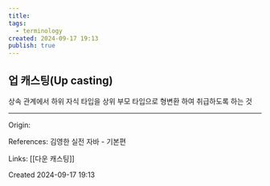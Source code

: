 ```yaml
---
title: 
tags:
  - terminology
created: 2024-09-17 19:13
publish: true
---
```

## 업 캐스팅(Up casting)
상속 관계에서 하위 자식 타입을 상위 부모 타입으로 형변환 하여 취급하도록 하는 것

---
Origin: 

References: 김영한 실전 자바 - 기본편

Links: [[다운 캐스팅]]

Created 2024-09-17 19:13